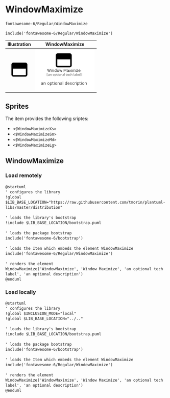 # WindowMaximize


```text
fontawesome-6/Regular/WindowMaximize
```

```text
include('fontawesome-6/Regular/WindowMaximize')
```



| Illustration | WindowMaximize |
| :---: | :---: |
| ![illustration for Illustration](../../fontawesome-6/Regular/WindowMaximize.png) | ![illustration for WindowMaximize](../../fontawesome-6/Regular/WindowMaximize.Local.png) |



## Sprites
The item provides the following sriptes:

- `<$WindowMaximizeXs>`
- `<$WindowMaximizeSm>`
- `<$WindowMaximizeMd>`
- `<$WindowMaximizeLg>`





## WindowMaximize

### Load remotely
```plantuml
@startuml
' configures the library
!global $LIB_BASE_LOCATION="https://raw.githubusercontent.com/tmorin/plantuml-libs/master/distribution"

' loads the library's bootstrap
!include $LIB_BASE_LOCATION/bootstrap.puml

' loads the package bootstrap
include('fontawesome-6/bootstrap')

' loads the Item which embeds the element WindowMaximize
include('fontawesome-6/Regular/WindowMaximize')

' renders the element
WindowMaximize('WindowMaximize', 'Window Maximize', 'an optional tech label', 'an optional description')
@enduml
```

### Load locally
```plantuml
@startuml
' configures the library
!global $INCLUSION_MODE="local"
!global $LIB_BASE_LOCATION="../.."

' loads the library's bootstrap
!include $LIB_BASE_LOCATION/bootstrap.puml

' loads the package bootstrap
include('fontawesome-6/bootstrap')

' loads the Item which embeds the element WindowMaximize
include('fontawesome-6/Regular/WindowMaximize')

' renders the element
WindowMaximize('WindowMaximize', 'Window Maximize', 'an optional tech label', 'an optional description')
@enduml
```

